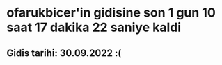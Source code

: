 # ofarukbicer'in gidisine son 1 gun 10 saat 17 dakika 22 saniye kaldi

## Gidis tarihi: 30.09.2022 :(